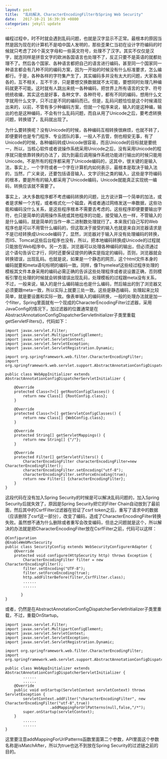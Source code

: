 ```yaml
---
layout: post
title:  "乱码解决、CharacterEncodingFilter与Spring Web Security"
date:   2017-10-21 16:39:39 +0800
categories: jekyll update
---
```

 编程过程中，时不时就会遇到乱码问题，也就是汉字显示不正常。最根本的原因当然是因为现在的计算机不是咱中国人发明的，那些歪果仁当初在设计字符编码的时候就只考虑了26个英文字母和一些英文符号，处理不了汉字。其实不仅仅是汉字，就连同样是拼音文字的欧洲各国语言也处理不了，反正只要不是英语的就都处理不了。然后各个国家、各种语言都把自己的语言进行编码，甚至同一个国家同一种语言都会有几种不同的编码方案，因为一开始的时候没有什么标准要求，怎么编都行。于是，各种各样的字符集产生了，其实编码多并没有太大的问题，大家各用各的，互不相关，互不干涉，只是要想交换数据就不太可能，要想同时处理几种编码就更不可能。这时就有人跳出来统一各种编码，把世界上所有语言的文字、符号统统收编，其实这也是好事，各种文字、各种符号，都有不同的编码，想用什么文字就用什么文字，只不过是不同的编码而已。但是，乱码问题恰恰是这个时候涌现出来的，以前，不管有多少种编码方案，但就一个程序来说，输入的是这种编，输出的也是这种编码，不会有什么乱码问题，而自从用了Unicode之后，要考虑转换问题，转换错了，乱码就出现了。

为什么要转换呢？没有Unicode的时候，各种编码互相转换很麻烦，也就不转了，即便要转也是专门程序、专业团队的事，一般人不去管，倒也相安无事，有了Unicode的时候，各种编码转成Unicode很容易，而且Unicode的目标就是要统一，所以，当核心软件或者说操作系统采用Unicode之后，没有采用Unicode的程序就只能依靠转换的办法了，因为到最后调用操作系统功能进行输出的时候只能用Unicode。不是所有的程序都采用了Unicode编码的，这其中，很关键的是输入法，事实上，一个字符或者一个字在计算机内如何表示，最根本是取决于输入法的，当然，广义来说，还要包括语音输入、文字识别之类的输入，这些是字符编码的根本，要是所有的输入都采用了Unicode编码，Unicode就能真正实现统一编码，转换应该就不需要了。

事实上，决大多数程序都不考虑编码转换的问题，比方说计算一个简单的加法，或者是求解一个方程，或者格式化一个磁盘，再或者通过网络发送一串数据，这些功能和编码没什么关系，是这些程序根本不需要去考虑的。这些程序即便要要输出字符，也只是简单的调用操作系统或其他程序的功能，接受输入也一样，不管输入的是什么编码，就是简单的当作一串二进制数处理就行了。本来我们自己写的Web程序也是可以不用管什么编码的，但这取决于接受的输入也就是来自浏览器请求是不是已经转换成Unicode编码了，显然，浏览器对于输入并没有处理编码的转换，而IIS、Tomcat这些后台程序也没有，所以，把本地编码转换成Unicode的过程就只能放在Web程序中。另一方面，浏览器可以处理各种编码的输出，但必须通过<meta charset="${encoding}">这个语句告诉它才行，同时还要保证提供的确实是指定的编码，否则，浏览器就会转换错误，出现乱码。也就是说，如果是一个静态的网页，这个html文件本身的编码就要和meta语句标明的编码一致。同样，像Thymeleaf这些经过程序处理的模板其文件本身采用的编码必需正确的告诉这些处理程序或者说设置正确，否则模板引擎在处理的时候就会转换错误出现乱码，处理模板的过程跟meta没有关系，不过，一般来说，输入的是什么编码输出也是什么编码，然后输出的到了浏览器又必须要跟meta一致，所以实际上就要三处一致。这些是静态编码，处理起来比较简单，就是要设置和实际一致。像表单输入的编码转换，一般的处理办法就是加一个filter，Spring里面就有一个现成的CharacterEncodingFilter过滤器，采用JavaConfig的情况下，加过滤器的位置通常是在 AbstractAnnotationConfigDispatcherServletInitializer子类里重载getServletFilters()，代码如下：

```
import javax.servlet.Filter;
import javax.servlet.MultipartConfigElement;
import javax.servlet.ServletContext;
import javax.servlet.ServletException;
import javax.servlet.ServletRegistration.Dynamic;
 
import org.springframework.web.filter.CharacterEncodingFilter;
import org.springframework.web.servlet.support.AbstractAnnotationConfigDispatcherServletInitializer;
 
public class WebAppInitializer extends AbstractAnnotationConfigDispatcherServletInitializer {
 
	@Override
	protected Class<?>[] getRootConfigClasses() {
		return new Class[] {RootConfig.class};
	}
 
	@Override
	protected Class<?>[] getServletConfigClasses() {
		return new Class[] {WebConfig.class};
	}
 
	@Override
	protected String[] getServletMappings() {
		return new String[] {"/"};
	}
	
    @Override
	protected Filter[] getServletFilters() {
    	CharacterEncodingFilter characterEncodingFilter=new CharacterEncodingFilter();
    	characterEncodingFilter.setEncoding("utf-8");
    	characterEncodingFilter.setForceEncoding(true);
    	return new Filter[] {characterEncodingFilter};
	}
}
```
这段代码在没有加入Spring Security的时候是可以解决乱码问题的，加入Spring Security后就失效了，原因是Spring Security把它的Filter Chain自动放到了最前面，然后其中的CsrfFilter过滤器在验证了csrf token之后，重写了请求中的数据（应该删除了csrf这一部分），改变了编码，造成了CharacterEncodingFilter转换失败。虽然想不通为什么删除或者重写会改变编码，但总之问题就是这个，所以解决的办法就是把CharacterEncodingFilter放在CsrfFilter之前，代码可以这样：
```
@Configuration
@EnableWebMvcSecurity
public class SecurityConfig extends WebSecurityConfigurerAdapter {
    @Override
    protected void configure(HttpSecurity http) throws Exception {
        CharacterEncodingFilter filter = new CharacterEncodingFilter();
        filter.setEncoding("UTF-8");
        filter.setForceEncoding(true);
        http.addFilterBefore(filter,CsrfFilter.class);
        ......
        ......
 
       }
}
```
或者，仍然是在AbstractAnnotationConfigDispatcherServletInitializer子类里重载，不过，重载OnStartup。

```
import javax.servlet.Filter;
import javax.servlet.MultipartConfigElement;
import javax.servlet.ServletContext;
import javax.servlet.ServletException;
import javax.servlet.ServletRegistration.Dynamic;
 
import org.springframework.web.filter.CharacterEncodingFilter;
import org.springframework.web.servlet.support.AbstractAnnotationConfigDispatcherServletInitializer;
 
public class WebAppInitializer extends AbstractAnnotationConfigDispatcherServletInitializer {
        ......
        ......
	@Override
	public void onStartup(ServletContext servletContext) throws ServletException {
		servletContext.addFilter("characterEncodingFilter", new CharacterEncodingFilter("utf-8",true))
					.addMappingForUrlPatterns(null,false,"/*");
		super.onStartup(servletContext);
	}
        ......
        ......
}
```
这里要注意addMappingForUrlPatterns函数里面第二个参数，API里面这个参数名称是isMatchAfter，所以为true也达不到放在Spring Security的过滤链之前的目的。